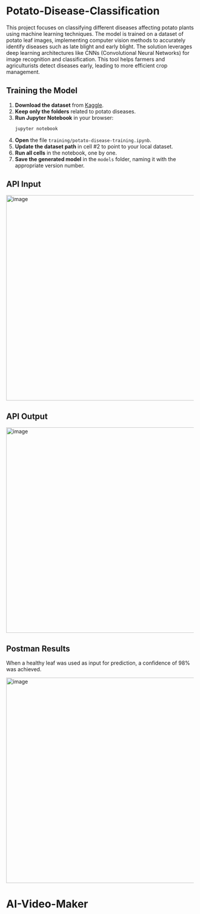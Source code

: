 # Potato-Disease-Classification
This project focuses on classifying different diseases affecting potato plants using machine learning techniques. The model is trained on a dataset of potato leaf images, implementing computer vision methods to accurately identify diseases such as late blight and early blight. The solution leverages deep learning architectures like CNNs (Convolutional Neural Networks) for image recognition and classification. This tool helps farmers and agriculturists detect diseases early, leading to more efficient crop management.

## Training the Model

1. **Download the dataset** from [Kaggle](https://www.kaggle.com/datasets/arjuntejaswi/plant-village).
2. **Keep only the folders** related to potato diseases.
3. **Run Jupyter Notebook** in your browser:
    ```bash
    jupyter notebook
    ```
4. **Open** the file `training/potato-disease-training.ipynb`.
5. **Update the dataset path** in cell #2 to point to your local dataset.
6. **Run all cells** in the notebook, one by one.
7. **Save the generated model** in the `models` folder, naming it with the appropriate version number.

## API Input

<img width="551" alt="image" src="https://github.com/richayadav03/Potato-Disease-Classification/blob/main/potato-disease/PlantVillage/Potato___Late_blight/1cd0b065-e637-4307-9e0a-9c20dc44cc59___RS_LB 4784.JPG">

## API Output

<img width="551" alt="image" src="https://github.com/richayadav03/Potato-Disease-Classification/blob/main/potato-disease/ss/Screenshot%202024-09-19%20222545.jpg">

## Postman Results 
When a healthy leaf was used as input for prediction, a confidence of 98% was achieved.

<img width="551" alt="image" src="https://github.com/richayadav03/Potato-Disease-Classification/blob/main/potato-disease/ss/Screenshot%202024-04-24%20215416.jpg">

# AI-Video-Maker
